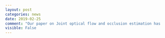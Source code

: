 ```yaml
---
layout: post
categories: news
date: 2019-02-25
comment: "Our paper on Joint optical flow and occlusion estimation has been accepted at CVPR 2019."
visible: False
---
```

